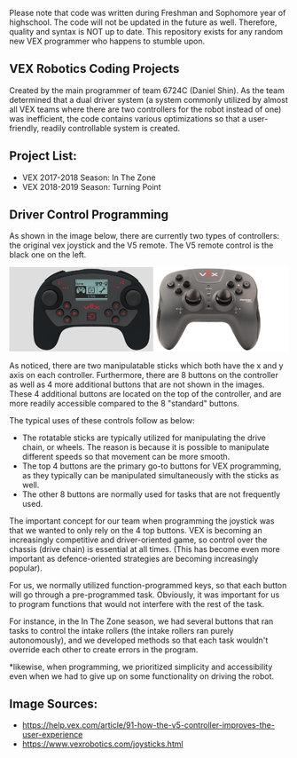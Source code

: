 Please note that code was written during Freshman and Sophomore year of highschool. The code will not be updated in the future as well. Therefore, quality and syntax is NOT up to date. This repository exists for any random new VEX programmer who happens to stumble upon. 

## VEX Robotics Coding Projects

Created by the main programmer of team 6724C (Daniel Shin). As the team determined that a dual driver system (a system commonly utilized by almost all VEX teams where there are two controllers for the robot instead of one) was inefficient, the code contains various optimizations so that a user-friendly, readily controllable system is created.

## Project List:
* VEX 2017-2018 Season: In The Zone
* VEX 2018-2019 Season: Turning Point

## Driver Control Programming

As shown in the image below, there are currently two types of controllers: the original vex joystick and the V5 remote. The V5 remote control is the black one on the left.

![1](assets/joysticks.png)

As noticed, there are two manipulatable sticks which both have the x and y axis on each controller. Furthermore, there are 8 buttons on the controller as well as 4 more additional buttons that are not shown in the images. These 4 additional buttons are located on the top of the controller, and are more readily accessible compared to the 8 "standard" buttons.  
  
The typical uses of these controls follow as below:

* The rotatable sticks are typically utilized for manipulating the drive chain, or wheels. The reason is because it is possible to manipulate different speeds so that movement can be more smooth.
* The top 4 buttons are the primary go-to buttons for VEX programming, as they typically can be manipulated simultaneously with the sticks as well.
* The other 8 buttons are normally used for tasks that are not frequently used.

The important concept for our team when programming the joystick was that we wanted to only rely on the 4 top buttons. VEX is becoming an increasingly competitive and driver-oriented game, so control over the chassis (drive chain) is essential at all times. (This has become even more important as defence-oriented strategies are becoming increasingly popular).  
  
For us, we normally utilized function-programmed keys, so that each button will go through a pre-programmed task. Obviously, it was important for us to program functions that would not interfere with the rest of the task.  
  
For instance, in the In The Zone season, we had several buttons that ran tasks to control the intake rollers (the intake rollers ran purely autonomously), and we developed methods so that each task wouldn't override each other to create errors in the program.  
  
*likewise, when programming, we prioritized simplicity and accessibility even when we had to give up on some functionality on driving the robot. 

## Image Sources:
* https://help.vex.com/article/91-how-the-v5-controller-improves-the-user-experience
* https://www.vexrobotics.com/joysticks.html
